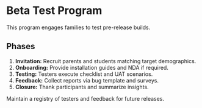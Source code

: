 # Beta Test Program

This program engages families to test pre-release builds.

## Phases
1. **Invitation:** Recruit parents and students matching target demographics.
2. **Onboarding:** Provide installation guides and NDA if required.
3. **Testing:** Testers execute checklist and UAT scenarios.
4. **Feedback:** Collect reports via bug template and surveys.
5. **Closure:** Thank participants and summarize insights.

Maintain a registry of testers and feedback for future releases.
